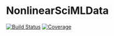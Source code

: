 # NonlinearSciMLData

[![Build Status](https://github.com/dawbarton/NonlinearSciMLData.jl/workflows/CI/badge.svg)](https://github.com/dawbarton/NonlinearSciMLData.jl/actions)
[![Coverage](https://codecov.io/gh/dawbarton/NonlinearSciMLData.jl/branch/master/graph/badge.svg)](https://codecov.io/gh/dawbarton/NonlinearSciMLData.jl)
